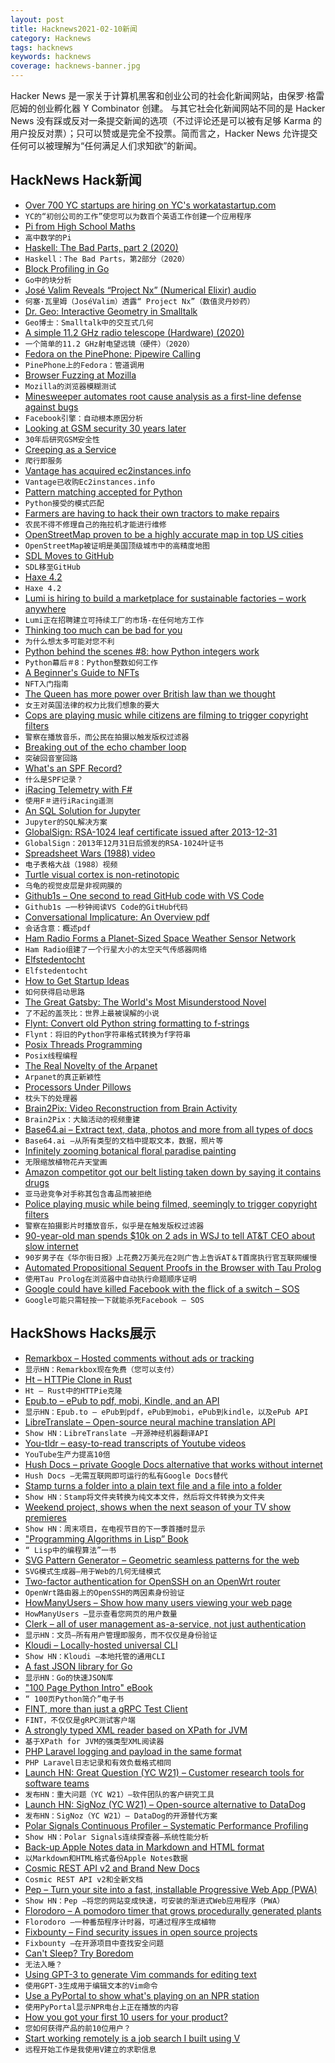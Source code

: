 ```yaml
---
layout: post
title: Hacknews2021-02-10新闻
category: Hacknews
tags: hacknews
keywords: hacknews
coverage: hacknews-banner.jpg
---
```


Hacker News 是一家关于计算机黑客和创业公司的社会化新闻网站，由保罗·格雷厄姆的创业孵化器 Y Combinator 创建。
与其它社会化新闻网站不同的是 Hacker News 没有踩或反对一条提交新闻的选项（不过评论还是可以被有足够 Karma 的用户投反对票）；只可以赞或是完全不投票。简而言之，Hacker News 允许提交任何可以被理解为“任何满足人们求知欲”的新闻。

## HackNews Hack新闻


- [Over 700 YC startups are hiring on YC's workatastartup.com](https://www.workatastartup.com/jobs)
- `YC的“初创公司的工作”使您可以为数百个英语工作创建一个应用程序`
- [Pi from High School Maths](https://theartofmachinery.com/2020/10/26/pi_from_high_school_maths.html)
- `高中数学的Pi`
- [Haskell: The Bad Parts, part 2 (2020)](https://www.snoyman.com/blog/2020/11/haskell-bad-parts-2)
- `Haskell：The Bad Parts，第2部分（2020）`
- [Block Profiling in Go](https://github.com/felixge/go-profiler-notes/blob/main/block.md)
- `Go中的块分析`
- [José Valim Reveals “Project Nx” (Numerical Elixir) audio](https://thinkingelixir.com/podcast-episodes/034-jose-valim-reveals-project-nx/)
- `何塞·瓦里姆（JoséValim）透露“ Project Nx”（数值灵丹妙药）`
- [Dr. Geo: Interactive Geometry in Smalltalk](http://www.drgeo.eu/)
- `Geo博士：Smalltalk中的交互式几何`
- [A simple 11.2 GHz radio telescope (Hardware) (2020)](https://physicsopenlab.org/2020/10/10/a-simple-11-2-ghz-radiotelescope/)
- `一个简单的11.2 GHz射电望远镜（硬件）（2020）`
- [Fedora on the PinePhone: Pipewire Calling](https://odysee.com/@linmob:3/fedora-on-the-pinephone-pipewire-calling:1)
- `PinePhone上的Fedora：管道调用`
- [Browser Fuzzing at Mozilla](https://hacks.mozilla.org/2021/02/browser-fuzzing-at-mozilla/)
- `Mozilla的浏览器模糊测试`
- [Minesweeper automates root cause analysis as a first-line defense against bugs](https://engineering.fb.com/2021/02/09/developer-tools/minesweeper/)
- `Facebook引擎：自动根本原因分析`
- [Looking at GSM security 30 years later](https://harrisonsand.com/gsm-security/)
- `30年后研究GSM安全性`
- [Creeping as a Service](https://every.to/divinations/creeping-as-a-service-craas)
- `爬行即服务`
- [Vantage has acquired ec2instances.info](https://www.vantage.sh/blog/vantage-has-acquired-ec2instances-info)
- `Vantage已收购Ec2instances.info`
- [Pattern matching accepted for Python](https://lwn.net/Articles/845480/)
- `Python接受的模式匹配`
- [Farmers are having to hack their own tractors  to make repairs](https://www.thedrive.com/news/39158/farmers-are-having-to-hack-their-own-tractors-just-to-make-repairs)
- `农民不得不修理自己的拖拉机才能进行维修`
- [OpenStreetMap proven to be a highly accurate map in top US cities](https://eng.lyft.com/how-lyft-discovered-openstreetmap-is-the-freshest-map-for-rideshare-a7a41bf92ec)
- `OpenStreetMap被证明是美国顶级城市中的高精度地图`
- [SDL Moves to GitHub](https://discourse.libsdl.org/t/sdl-moving-to-github/28700/5)
- `SDL移至GitHub`
- [Haxe 4.2](https://community.haxe.org/t/haxe-4-2-0-is-released/2888)
- `Haxe 4.2`
- [Lumi is hiring to build a marketplace for sustainable factories – work anywhere](https://www.lumi.com/jobs)
- `Lumi正在招聘建立可持续工厂的市场-在任何地方工作`
- [Thinking too much can be bad for you](https://www.economist.com/1843/2012/12/29/why-thinking-too-much-can-be-bad-for-you)
- `为什么想太多可能对您不利`
- [Python behind the scenes #8: how Python integers work](https://tenthousandmeters.com/blog/python-behind-the-scenes-8-how-python-integers-work/)
- `Python幕后＃8：Python整数如何工作`
- [A Beginner's Guide to NFTs](https://linda.mirror.xyz/df649d61efb92c910464a4e74ae213c4cab150b9cbcc4b7fb6090fc77881a95d)
- `NFT入门指南`
- [The Queen has more power over British law than we thought](https://www.theguardian.com/commentisfree/2021/feb/08/queen-power-british-law-queens-consent)
- `女王对英国法律的权力比我们想象的要大`
- [Cops are playing music while citizens are filming to trigger copyright filters](https://twitter.com/jason_koebler/status/1359213426740895744)
- `警察在播放音乐，而公民在拍摄以触发版权过滤器`
- [Breaking out of the echo chamber loop](https://www.hunterclarke.me/posts/why-youre-in-an-echo-chamber)
- `突破回音室回路`
- [What's an SPF Record?](https://blog.ohmysmtp.com/blog/whats-an-spf-record/)
- `什么是SPF记录？`
- [iRacing Telemetry with F#](https://markjames.dev/2021-02-09-iracing-telemetry-fsharp/)
- `使用F＃进行iRacing遥测`
- [An SQL Solution for Jupyter](https://blog.jupyter.org/an-sql-solution-for-jupyter-ef4a00a0d925)
- `Jupyter的SQL解决方案`
- [GlobalSign: RSA-1024 leaf certificate issued after 2013-12-31](https://bugzilla.mozilla.org/show_bug.cgi?id=1690807)
- `GlobalSign：2013年12月31日后颁发的RSA-1024叶证书`
- [Spreadsheet Wars (1988) video](https://archive.org/details/CC606_spreadsheet_wars)
- `电子表格大战（1988）视频`
- [Turtle visual cortex is non-retinotopic](https://blog.jordan.matelsky.com/365papers/141/)
- `乌龟的视觉皮层是非视网膜的`
- [Github1s – One second to read GitHub code with VS Code](https://github.com/conwnet/github1s)
- `Github1s –一秒钟阅读VS Code的GitHub代码`
- [Conversational Implicature: An Overview pdf](https://web.stanford.edu/class/linguist236/implicature/materials/ling236-handout-04-02-implicature.pdf)
- `会话含意：概述pdf`
- [Ham Radio Forms a Planet-Sized Space Weather Sensor Network](https://eos.org/features/ham-radio-forms-a-planet-sized-space-weather-sensor-network)
- `Ham Radio组建了一个行星大小的太空天气传感器网络`
- [Elfstedentocht](https://en.wikipedia.org/wiki/Elfstedentocht)
- `Elfstedentocht`
- [How to Get Startup Ideas](https://www.wilburlabs.com/blueprints/how-to-get-startup-ideas)
- `如何获得启动思路`
- [The Great Gatsby: The World's Most Misunderstood Novel](https://www.bbc.com/culture/article/20210209-the-worlds-most-misunderstood-novel)
- `了不起的盖茨比：世界上最被误解的小说`
- [Flynt: Convert old Python string formatting to f-strings](https://github.com/ikamensh/flynt)
- `Flynt：将旧的Python字符串格式转换为f字符串`
- [Posix Threads Programming](https://computing.llnl.gov/tutorials/pthreads/)
- `Posix线程编程`
- [The Real Novelty of the Arpanet](https://twobithistory.org/2021/02/07/arpanet.html)
- `Arpanet的真正新颖性`
- [Processors Under Pillows](https://mr-x.medium.com/processors-under-pillows-e5ca4145a773)
- `枕头下的处理器`
- [Brain2Pix: Video Reconstruction from Brain Activity](https://www.biorxiv.org/content/10.1101/2021.02.02.429430v1)
- `Brain2Pix：大脑活动的视频重建`
- [Base64.ai – Extract text, data, photos and more from all types of docs](http://base64.ai/)
- `Base64.ai –从所有类型的文档中提取文本，数据，照片等`
- [Infinitely zooming botanical floral paradise painting](http://arkadia.xyz/)
- `无限缩放植物花卉天堂画`
- [Amazon competitor got our belt listing taken down by saying it contains drugs](https://travelhead.medium.com/competitor-reported-our-no-buckle-belts-as-containing-a-dea-controlled-substance-and-got-us-e6df903172a3)
- `亚马逊竞争对手称其包含毒品而被拒绝`
- [Police playing music while being filmed, seemingly to trigger copyright filters](https://www.vice.com/en/article/bvxb94/is-this-beverly-hills-cop-playing-sublimes-santeria-to-avoid-being-livestreamed)
- `警察在拍摄影片时播放音乐，似乎是在触发版权过滤器`
- [90-year-old man spends $10k on 2 ads in WSJ to tell AT&T CEO about slow internet](https://www.foxla.com/news/90-year-old-man-spends-10000-on-2-ads-in-wsj-to-tell-att-ceo-about-his-slow-internet-service)
- `90岁男子在《华尔街日报》上花费2万美元在2则广告上告诉AT＆T首席执行官互联网缓慢`
- [Automated Propositional Sequent Proofs in the Browser with Tau Prolog](https://www.philipzucker.com/javascript-automated-proving/)
- `使用Tau Prolog在浏览器中自动执行命题顺序证明`
- [Google could have killed Facebook with the flick of a switch – SOS](https://shaneosullivan.wordpress.com/2020/12/02/the-story-of-how-google-could-have-killed-facebook-with-the-flick-of-a-switch/)
- `Google可能只需轻按一下就能杀死Facebook – SOS`


## HackShows Hacks展示

- [ Remarkbox – Hosted comments without ads or tracking](https://www.remarkbox.com/remarkbox-is-now-pay-what-you-can.html)
- `显示HN：Remarkbox现在免费（您可以支付）`
- [ Ht – HTTPie Clone in Rust](https://github.com/ducaale/ht)
- `Ht – Rust中的HTTPie克隆`
- [ Epub.to – ePub to pdf, mobi, Kindle, and an API](https://epub.to)
- `显示HN：Epub.to – ePub到pdf，ePub到mobi，ePub到kindle，以及ePub API`
- [ LibreTranslate – Open-source neural machine translation API](https://libretranslate.com/)
- `Show HN：LibreTranslate –开源神经机器翻译API`
- [ You-tldr – easy-to-read transcripts of Youtube videos](https://you-tldr.com/)
- `YouTube生产力提高10倍`
- [ Hush Docs – private Google Docs alternative that works without internet](https://demo.hushdocs.com)
- `Hush Docs –无需互联网即可运行的私有Google Docs替代`
- [ Stamp turns a folder into a plain text file and a file into a folder](https://github.com/treenotation/jtree/tree/master/langs/stamp)
- `Show HN：Stamp将文件夹转换为纯文本文件，然后将文件转换为文件夹`
- [ Weekend project, shows when the next season of your TV show premieres](item?id=26066346)
- `Show HN：周末项目，在电视节目的下一季首播时显示`
- [ "Programming Algorithms in Lisp” Book](https://www.apress.com/gp/book/9781484264270)
- `“ Lisp中的编程算法”一书`
- [ SVG Pattern Generator – Geometric seamless patterns for the web](https://www.visiwig.com/patterns/)
- `SVG模式生成器–用于Web的几何无缝模式`
- [ Two-factor authentication for OpenSSH on an OpenWrt router](https://forum.openwrt.org/t/howto-openssh-with-mfa-on-openwrt-19-07-x-using-google-authenticator/88025)
- `OpenWrt路由器上的OpenSSH的两因素身份验证`
- [ HowManyUsers – Show how many users viewing your web page](https://howmanyusers.my.id/)
- `HowManyUsers –显示查看您网页的用户数量`
- [ Clerk – all of user management as-a-service, not just authentication](https://clerk.dev/blog/all-of-user-management-not-just-authentication)
- `显示HN：文员–所有用户管理即服务，而不仅仅是身份验证`
- [ Kloudi – Locally-hosted universal CLI](https://kloudi.tech)
- `Show HN：Kloudi –本地托管的通用CLI`
- [ A fast JSON library for Go](https://github.com/goccy/go-json)
- `显示HN：Go的快速JSON库`
- [ "100 Page Python Intro" eBook](https://learnbyexample.github.io/100_page_python_intro/introduction.html)
- `“ 100页Python简介”电子书`
- [ FINT, more than just a gRPC Test Client](http://www.bytesmotion.com/fint/)
- `FINT，不仅仅是gRPC测试客户端`
- [ A strongly typed XML reader based on XPath for JVM](https://github.com/nileshkhaire/BabyCorn)
- `基于XPath for JVM的强类型XML阅读器`
- [ PHP Laravel logging and payload in the same format](https://github.com/Andrew-Kang-G/laravel-final-logger)
- `PHP Laravel日志记录和有效负载格式相同`
- [Launch HN: Great Question (YC W21) – Customer research tools for software teams](item?id=26079141)
- `发布HN：重大问题（YC W21）–软件团队的客户研究工具`
- [Launch HN: SigNoz (YC W21) – Open-source alternative to DataDog](item?id=26079389)
- `发布HN：SigNoz（YC W21）– DataDog的开源替代方案`
- [ Polar Signals Continuous Profiler – Systematic Performance Profiling](https://www.polarsignals.com/blog/posts/2021/02/09/announcing-polar-signals-continuous-profiler/)
- `Show HN：Polar Signals连续探查器–系统性能分析`
- [ Back-up Apple Notes data in Markdown and HTML format](https://apps.apple.com/in/app/exporter/id1099120373?mt=12)
- `以Markdown和HTML格式备份Apple Notes数据`
- [ Cosmic REST API v2 and Brand New Docs](https://www.cosmicjs.com/changelog/announcing-cosmic-rest-api-v2-new-docs)
- `Cosmic REST API v2和全新文档`
- [ Pep – Turn your site into a fast, installable Progressive Web App (PWA)](https://pep.dev/?hn)
- `Show HN：Pep –将您的网站变成快速，可安装的渐进式Web应用程序（PWA）`
- [ Florodoro – A pomodoro timer that grows procedurally generated plants](https://github.com/xiaoxiae/Florodoro)
- `Florodoro –一种番茄程序计时器，可通过程序生成植物`
- [ Fixbounty – Find security issues in open source projects](https://spatcher.io/fixbounty)
- `Fixbounty –在开源项目中查找安全问题`
- [ Can't Sleep? Try Boredom](https://lullby.com/)
- `无法入睡？`
- [ Using GPT-3 to generate Vim commands for editing text](https://jameslu.substack.com/p/using-gpt-3-to-generate-vim-commands)
- `使用GPT-3生成用于编辑文本的Vim命令`
- [ Use a PyPortal to show what's playing on an NPR station](https://github.com/jefforulez/pyportal-npr)
- `使用PyPortal显示NPR电台上正在播放的内容`
- [ How you got your first 10 users for your product?](item?id=26085878)
- `您如何获得产品的前10位用户？`
- [ Start working remotely is a job search I built using V](https://startworkingremotely.com/)
- `远程开始工作是我使用V建立的求职信息`


